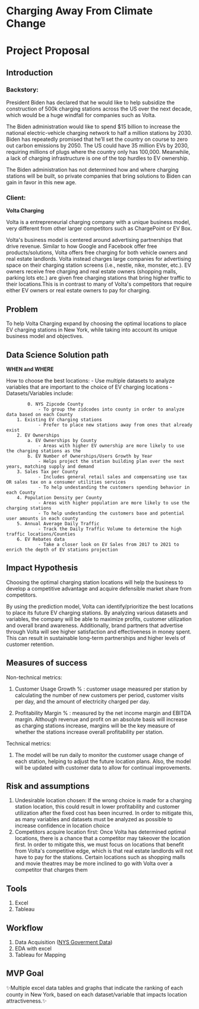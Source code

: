 # Charging Away From Climate Change

# Project Proposal



## Introduction


### Backstory: 

President Biden has declared that he would like to help subsidize the construction of 500k charging stations across the US over the next decade, which would be a huge windfall for companies such as Volta. 

The Biden administration would like to spend $15 billion to increase the national electric-vehicle charging network to half a million stations by 2030. Biden has repeatedly promised that he’ll set the country on course to zero out carbon emissions by 2050. The US could have 35 million EVs by 2030, requiring millions of plugs where the country only has 100,000. Meanwhile, a lack of charging infrastructure is one of the top hurdles to EV ownership.

The Biden administration has not determined how and where charging stations will be built, so private companies that bring solutions to Biden can gain in favor in this new age.

### Client:

**Volta Charging**

Volta is a entrepreneurial charging company with a unique business model, very different from other larger competitors such as ChargePoint or EV Box. 

Volta's business model is centered around advertising partnerships that drive revenue. Similar to how Google and Facebook offer free products/solutions, Volta offers free charging for both vehicle owners and real estate landlords. Volta instead charges large companies for advertising space on their charging station screens (i.e., nestle, nike, monster, etc.). EV owners receive free charging and real estate owners (shopping malls, parking lots etc.) are given free charging stations that  bring higher traffic to their locations.This is in contrast to many of Volta's competitors that require either EV owners or real estate owners to pay for charging.



## Problem

To help Volta Charging expand by choosing the optimal locations to place EV charging stations in New York, while taking into account its unique business model and objectives.


## Data Science Solution path

**WHEN and WHERE**

How to choose the best locations:
	- Use multiple datasets to analyze variables that are important to the choice of EV charging locations
	- Datasets/Variables include:
	
	        0. NYS Zipcode County 
    			- To group the zidcodes into county in order to analyze data based on each County 
		1. Existing EV charging stations
				- Prefer to place new stations away from ones that already exist
		2. EV Ownerships
			a. EV Ownerships by County
				- Areas with higher EV ownership are more likely to use the charging stations as the 
			b. EV Number of Ownerships/Users Growth by Year
				- Helps project the station building plan over the next years, matching supply and demand
		3. Sales Tax per County
				- Includes general retail sales and compensating use tax OR sales tax on a consumer utilities services 
				- To help undestanding the customers spending behavior in each County
		4. Population Density per County
				- Areas with higher population are more likely to use the charging stations
				- To help undestanding the customers base and potential user amounts in each county
		5. Annual Average Daily Traffic
				- Track the Daily Traffic Volume to determine the high traffic locations/Counties
		6. EV Rebates data
				- Take a closer look on EV Sales from 2017 to 2021 to enrich the depth of EV stations projection
				


## Impact Hypothesis
Choosing the optimal charging station locations will help the business to develop a competitive advantage and acquire defensible market share from competitors.

By using the prediction model, Volta can identify/prioritize the best locations to place its future EV charging stations. By analyzing various datasets and variables, the company will be able to maximize profits, customer utilization and overall brand awareness.  Additionally, brand partners that advertise through Volta will see higher satisfaction and effectiveness in money spent. This can result in sustainable long-term partnerships and higher levels of customer retention.


## Measures of success

Non-technical metrics: 
1. Customer Usage Growth % :
customer usage measured per station by calculating the number of new customers per period, customer visits per day, and the amount of electricity charged per day. 

2. Profitability Margin % :
measured by the net income margin and EBITDA margin. Although revenue and profit on an absolute basis will increase as charging stations increase, margins will be the key measure of whether the stations increase overall profitability per station.

Technical metrics: 
1. The model will be run daily to monitor the customer usage change of each station, helping to adjust the future location plans. Also, the model will be updated with customer data to allow for continual improvements. 



## Risk and assumptions

1. Undesirable location chosen:
If the wrong choice is made for a charging station location, this could result in lower profitability and customer utilization after the fixed cost has been incurred. In order to mitigate this, as many variables and datasets must be analyzed as possible to increase confidence in location choice
2. Competitors acquire location first:
Once Volta has determined optimal locations, there is a chance that a competitor may  takeover the location first. In order to mitigate this, we must focus on locations that benefit from Volta's competitive edge, which is that real estate landlords will not have to pay for the stations. Certain locations such as shopping malls and movie theatres may be more inclined to go with Volta over a competitor that charges them





## Tools
1. Excel
2. Tableau



## Workflow
1. Data Acquisition  ([NYS Goverment Data](https://data.ny.gov))
2. EDA with excel
3. Tableau for Mapping


## MVP Goal

✨Multiple excel data tables and graphs that  indicate the ranking of each county in New York, based on each dataset/variable that impacts location attractiveness.✨
